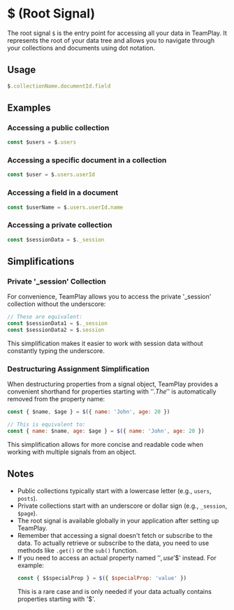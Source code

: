 # $ (Root Signal)

The root signal `$` is the entry point for accessing all your data in TeamPlay. It represents the root of your data tree and allows you to navigate through your collections and documents using dot notation.

## Usage

```javascript
$.collectionName.documentId.field
```

## Examples

### Accessing a public collection

```javascript
const $users = $.users
```

### Accessing a specific document in a collection

```javascript
const $user = $.users.userId
```

### Accessing a field in a document

```javascript
const $userName = $.users.userId.name
```

### Accessing a private collection

```javascript
const $sessionData = $._session
```

## Simplifications

### Private '_session' Collection

For convenience, TeamPlay allows you to access the private '_session' collection without the underscore:

```javascript
// These are equivalent:
const $sessionData1 = $._session
const $sessionData2 = $.session
```

This simplification makes it easier to work with session data without constantly typing the underscore.

### Destructuring Assignment Simplification

When destructuring properties from a signal object, TeamPlay provides a convenient shorthand for properties starting with '$'. The '$' is automatically removed from the property name:

```javascript
const { $name, $age } = $({ name: 'John', age: 20 })

// This is equivalent to:
const { name: $name, age: $age } = $({ name: 'John', age: 20 })
```

This simplification allows for more concise and readable code when working with multiple signals from an object.

## Notes

- Public collections typically start with a lowercase letter (e.g., `users`, `posts`).
- Private collections start with an underscore or dollar sign (e.g., `_session`, `$page`).
- The root signal is available globally in your application after setting up TeamPlay.
- Remember that accessing a signal doesn't fetch or subscribe to the data. To actually retrieve or subscribe to the data, you need to use methods like `.get()` or the `sub()` function.
- If you need to access an actual property named '$', use '$$' instead. For example:
  ```javascript
  const { $$specialProp } = $({ $specialProp: 'value' })
  ```
  This is a rare case and is only needed if your data actually contains properties starting with '$'.
